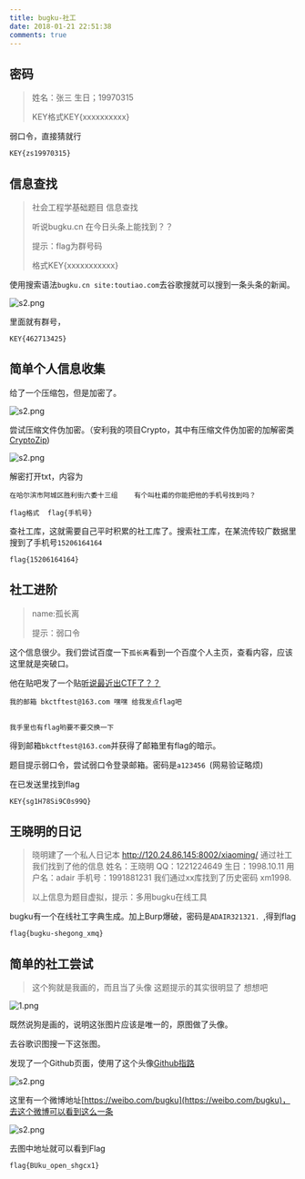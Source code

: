 ```yaml
---
title: bugku-社工
date: 2018-01-21 22:51:38
comments: true
---
```

## 密码

> 姓名：张三
> 生日；19970315
>
> KEY格式KEY{xxxxxxxxxx}

弱口令，直接猜就行

`KEY{zs19970315} `

## 信息查找

> 社会工程学基础题目 信息查找
>
> 听说bugku.cn 在今日头条上能找到？？
>
> 提示：flag为群号码
>
> 格式KEY{xxxxxxxxxxx}

使用搜索语法`bugku.cn site:toutiao.com`去谷歌搜就可以搜到一条头条的新闻。

![s2.png](https://i.loli.net/2019/03/24/5c97278a7a486.png)

里面就有群号，

`KEY{462713425} `

## 简单个人信息收集

给了一个压缩包，但是加密了。

![s2.png](https://i.loli.net/2019/03/24/5c9728837ecf5.png)

尝试压缩文件伪加密。（安利我的项目Crypto，其中有压缩文件伪加密的加解密类[CryptoZip](https://github.com/WWILLV/Crypto#cryptozip))

![s2.png](https://i.loli.net/2019/03/24/5c972a26dccba.png)

解密打开txt，内容为

```
在哈尔滨市阿城区胜利街六委十三组	有个叫杜甫的你能把他的手机号找到吗？

flag格式  flag{手机号}
```

查社工库，这就需要自己平时积累的社工库了。搜索社工库，在某流传较广数据里搜到了手机号`15206164164`

`flag{15206164164}`

## 社工进阶

> name:孤长离
>
> 提示：弱口令

这个信息很少。我们尝试百度一下`孤长离`看到一个百度个人主页，查看内容，应该这里就是突破口。

他在贴吧发了一个贴[听说最近出CTF了？？](https://tieba.baidu.com/p/4911421204)

```
我的邮箱 bkctftest@163.com 嘿嘿 给我发点flag吧


我手里也有flag哟要不要交换一下
```

得到邮箱`bkctftest@163.com`并获得了邮箱里有flag的暗示。

题目提示弱口令，尝试弱口令登录邮箱。密码是`a123456 `(网易验证略烦)

在已发送里找到flag

`KEY{sg1H78Si9C0s99Q} `

## 王晓明的日记

> 晓明建了一个私人日记本 <http://120.24.86.145:8002/xiaoming/>
> 通过社工我们找到了他的信息
> 姓名：王晓明
> QQ：1221224649
> 生日：1998.10.11
> 用户名：adair
> 手机号：1991881231
> 我们通过xx库找到了历史密码
> xm1998.
>
> 以上信息为题目虚拟，提示：多用bugku在线工具

bugku有一个在线社工字典生成。加上Burp爆破，密码是`ADAIR321321. `,得到flag

`flag{bugku-shegong_xmq} `

## 简单的社工尝试

> 这个狗就是我画的，而且当了头像 这题提示的其实很明显了 想想吧 

![1.png](https://i.loli.net/2019/03/24/5c9724565afc2.png)

既然说狗是画的，说明这张图片应该是唯一的，原图做了头像。

去谷歌识图搜一下这张图。

发现了一个Github页面，使用了这个头像[Github指路](https://github.com/bugku )

![s2.png](https://i.loli.net/2019/03/24/5c97255acba8d.png)

这里有一个微博地址[https://weibo.com/bugku](https://weibo.com/bugku)，去这个微博可以看到这么一条

![s2.png](https://i.loli.net/2019/03/24/5c9725ea850df.png)

去图中地址就可以看到Flag

`flag{BUku_open_shgcx1} `

